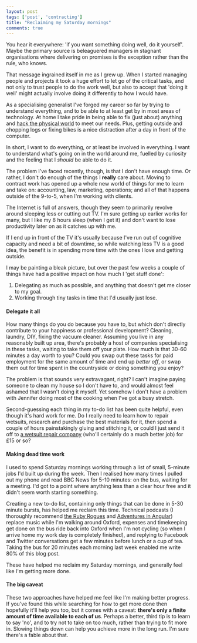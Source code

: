 ```yaml
---
layout: post
tags: ['post', 'contracting']
title: "Reclaiming my Saturday mornings"
comments: true
---
```

You hear it everywhere: 'if you want something doing well, do it yourself'. Maybe the primary source is beleaguered managers in stagnant organisations where delivering on promises is the exception rather than the rule, who knows. 

That message ingrained itself in me as I grew up. When I started managing people and projects it took a huge effort to let go of the critical tasks, and not only to trust people to do the work well, but also to accept that 'doing it well' might actually involve doing it differently to how I would have.  

As a specialising generalist I've forged my career so far by trying to understand everything, and to be able to at least get by in most areas of technology. At home I take pride in being able to fix (just about) anything and [hack the physical world](/posts/2013-12-01-pi-powered-central-heating-phase-1/) to meet our needs. Plus, getting outside and chopping logs or fixing bikes is a nice distraction after a day in front of the computer. 

In short, I want to do everything, or at least be involved in everything. I want to understand what's going on in the world around me, fuelled by curiosity and the feeling that I _should_ be able to do it.

The problem I've faced recently, though, is that I don't have enough time. Or rather, I don't do enough of the things I __really__ care about. Moving to contract work has opened up a whole new world of things for me to learn and take on: accounting, law, marketing, operations; and all of that happens outside of the 9-to-5, when I'm working with clients.

The Internet is full of answers, though they seem to primarily revolve around sleeping less or cutting out TV. I'm sure getting up earlier works for many, but I like my 8 hours sleep (when I get it) and don't want to lose productivity later on as it catches up with me. 

If I end up in front of the TV it's usually because I've run out of cognitive capacity and need a bit of downtime, so while watching less TV is a good idea, the benefit is in spending more time with the ones I love and getting outside. 

I may be painting a bleak picture, but over the past few weeks a couple of things have had a positive impact on how much I 'get stuff done':

1. Delegating as much as possible, and anything that doesn't get me closer to my goal.
2. Working through tiny tasks in time that I'd usually just lose.

#### Delegate it all

How many things do you do because you have to, but which don't directly contribute to your happiness or professional development? Cleaning, laundry, DIY, fixing the vacuum cleaner. Assuming you live in any reasonably built up area, there's probably a host of companies specialising in these tasks, waiting to take them off your plate. How much is that 30-60 minutes a day worth to you? Could you swap out these tasks for paid employment for the same amount of time and end up *better off*, or swap them out for time spent in the countryside or doing something you enjoy?

The problem is that sounds very extravagant, right? I can't imagine paying someone to clean my house so I don't have to, and would almost feel ashamed that I wasn't doing it myself. Yet somehow I don't have a problem with Jennifer doing most of the cooking when I've got a busy stretch.

Second-guessing each thing in my to-do list has been quite helpful, even though it's hard work for me. Do I really need to learn how to repair wetsuits, research and purchase the best materials for it, then spend a couple of hours painstakingly gluing and stitching it, or could I just send it off to [a wetsuit repair company](http://www.bodylinewetsuitrepairs.co.uk/) (who'll certainly do a much better job) for £15 or so? 

#### Making dead time work

I used to spend Saturday mornings working through a list of small, 5-minute jobs I'd built up during the week. Then I realised how many times I pulled out my phone and read BBC News for 5-10 minutes: on the bus, waiting for a meeting. I'd got to a point where anything less than a clear hour free and it didn't seem worth starting something. 

Creating a new to-do list, containing only things that can be done in 5-30 minute bursts, has helped me reclaim this time. Technical podcasts (I thoroughly recommend [the Ruby Rogues](http://devchat.tv/ruby-rogues/) and [Adventures in Angular](http://devchat.tv/adventures-in-angular)) replace music while I'm walking around Oxford, expenses and timekeeping get done on the bus ride back into Oxford when I'm not cycling (so when I arrive home my work day is completely finished), and replying to Facebook and Twitter conversations get a few minutes before lunch or a cup of tea. Taking the bus for 20 minutes each morning last week enabled me write 80% of this blog post.

These have helped me reclaim my Saturday mornings, and generally feel like I'm getting more done.

#### The big caveat

These two approaches have helped me feel like I'm making better progress. If you've found this while searching for how to get more done then hopefully it'll help you too, but it comes with a caveat: __there's only a finite amount of time available to each of us__. Perhaps a better, third tip is to learn to say 'no', and to try not to take on too much, rather than trying to fit more in. Slowing things down can help you achieve more in the long run. I'm sure there's a fable about that.
